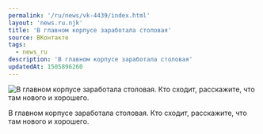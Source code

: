 ```yaml
---
permalink: '/ru/news/vk-4439/index.html'
layout: 'news.ru.njk'
title: 'В главном корпусе заработала столовая'
source: ВКонтакте
tags:
  - news_ru
description: 'В главном корпусе заработала столовая'
updatedAt: 1505896260
---
```

![В главном корпусе заработала столовая. Кто сходит, расскажите, что там нового и хорошего.](https://sun9-67.userapi.com/impf/c836422/v836422030/6d169/_1NAwzxkubQ.jpg?size=750x350&quality=96&proxy=1&sign=7807f463b06cfbd7310c206bf8166b60&c_uniq_tag=BJKOS9btk4E244kA8bRSepTalOwp26ItB7XgQXx2bRw&type=album)

В главном корпусе заработала столовая. Кто сходит, расскажите, что там нового и хорошего.
